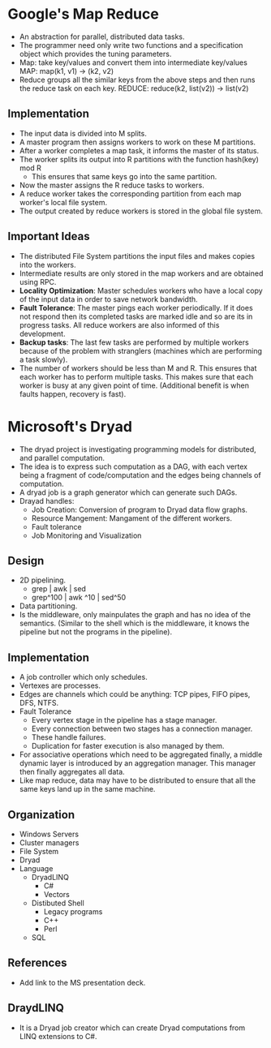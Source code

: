 # Google's Map Reduce
- An abstraction for parallel, distributed data tasks.
- The programmer need only write two functions and a specification
object which provides the tuning parameters.
- Map: take key/values and convert them into intermediate key/values
    MAP: map(k1, v1) -> (k2, v2)
- Reduce groups all the similar keys from the above steps and then
runs the reduce task on each key.
    REDUCE: reduce(k2, list(v2)) -> list(v2)

## Implementation
- The input data is divided into M splits.
- A master program then assigns workers to work on these M partitions.
- After a worker completes a map task, it informs the master of its status.
- The worker splits its output into R partitions with the function
    hash(key) mod R
    - This ensures that same keys go into the same partition.
- Now the master assigns the R reduce tasks to workers.
- A reduce worker takes the corresponding partition from each map worker's
local file system.
- The output created by reduce workers is stored in the global file system.

## Important Ideas
- The distributed File System partitions the input files and makes copies
into the workers.
- Intermediate results are only stored in the map workers and are obtained
using RPC.
- **Locality Optimization**: Master schedules workers who have a local copy of
the input data in order to save network bandwidth.
- **Fault Tolerance**: The master pings each worker periodically. If it
does not respond then its completed tasks are marked idle and so are
its in progress tasks. All reduce workers are also informed of this development.
- **Backup tasks**: The last few tasks are performed by multiple workers
because of the problem with stranglers (machines which are performing a task
slowly).
- The number of workers should be less than M and R. This ensures that each
worker has to perform multiple tasks. This makes sure that each worker is busy
at any given point of time. (Additional benefit is when faults happen, recovery is
fast).

# Microsoft's Dryad
- The dryad project is investigating programming models for distributed, and
parallel computation.
- The idea is to express such computation as a DAG, with each vertex being
a fragment of code/computation and the edges being channels of computation.
- A dryad job is a graph generator which can generate such DAGs.
- Drayad handles:
    - Job Creation: Conversion of program to Dryad data flow graphs.
    - Resource Mangement: Mangament of the different workers.
    - Fault tolerance
    - Job Monitoring and Visualization

## Design
- 2D pipelining.
    - grep | awk | sed
    - grep^100 | awk ^10 | sed^50
- Data partitioning.
- Is the middleware, only mainpulates the graph and has no idea of the semantics.
(Similar to the shell which is the middleware, it knows the pipeline but not the
programs in the pipeline).

## Implementation
- A job controller which only schedules.
- Vertexes are processes.
- Edges are channels which could be anything: TCP pipes, FIFO pipes, DFS, NTFS.
- Fault Tolerance
    - Every vertex stage in the pipeline has a stage manager.
    - Every connection between two stages has a connection manager.
    - These handle failures.
    - Duplication for faster execution is also managed by them.
- For associative operations which need to be aggregated finally, a middle dynamic
layer is introduced by an aggregation manager. This manager then finally aggregates
all data.
- Like map reduce, data may have to be distributed to ensure that all the same
keys land up in the same machine.

## Organization
- Windows Servers
- Cluster managers
- File System
- Dryad
- Language
    - DryadLINQ
        - C#
        - Vectors
    - Distibuted Shell
        - Legacy programs
        - C++
        - Perl
    - SQL

## References
- Add link to the MS presentation deck.

## DraydLINQ
- It is a Dryad job creator which can create Dryad computations from LINQ extensions
to C#.


